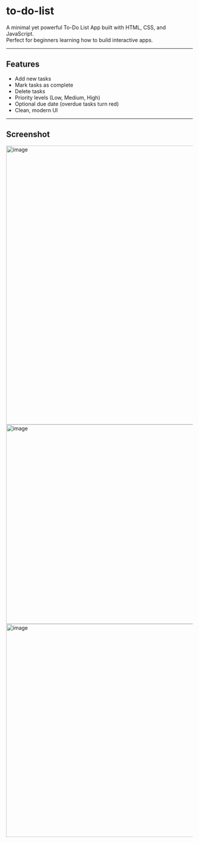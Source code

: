 # to-do-list

A minimal yet powerful To-Do List App built with HTML, CSS, and JavaScript.  
Perfect for beginners learning how to build interactive apps.

---

## Features
- Add new tasks
- Mark tasks as complete
- Delete tasks
- Priority levels (Low, Medium, High)
- Optional due date (overdue tasks turn red)
- Clean, modern UI

---

## Screenshot

<img width="1250" height="751" alt="image" src="https://github.com/user-attachments/assets/338cfac2-9ad8-4aed-8ef2-1af42cf213c6" />

<img width="845" height="537" alt="image" src="https://github.com/user-attachments/assets/31c590aa-53db-414d-b628-11c38a83e17b" />

<img width="1039" height="574" alt="image" src="https://github.com/user-attachments/assets/6c0a7b48-ee14-4a93-a526-3a6b4c64db54" />





